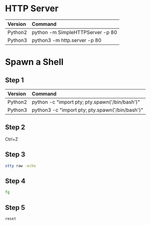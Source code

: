 # HTTP Server
| Version | Command                          |
| :------ | :------------------------------- |
| Python2 | python -m SimpleHTTPServer -p 80 |
| Python3 | python3 -m http.server -p 80     |


# Spawn a Shell
## Step 1
| Version | Command                                         |
| :------ | :---------------------------------------------- |
| Python2 | python -c "import pty; pty.spawn('/bin/bash')"  |
| Python3 | python3 -c "import pty; pty.spawn('/bin/bash')" |

## Step 2
Ctrl+Z

## Step 3
```bash
stty raw -echo
```

## Step 4
```bash
fg
```

## Step 5
```bash
reset
```

